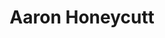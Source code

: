 ---
avatar: /images/people/aaronhoneycutt.jpg
avatar_small: /images/people/aaronhoneycutt_small.jpg
bio: Techie, Community Guy, Gamer. Happiness Engineer @ System76.
gplus: null
homepage: null
instagram: null
linkedin: null
title: Aaron Honeycutt
twitter: null
type: guest
username: aaronhoneycutt
youtube: null
---